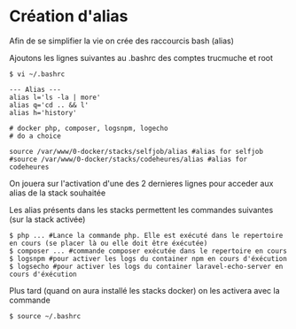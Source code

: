 # Création d'alias

Afin de se simplifier la vie on crée des raccourcis bash (alias)

Ajoutons les lignes suivantes au .bashrc des comptes trucmuche et root

```
$ vi ~/.bashrc
``` 

```vim
--- Alias ---
alias l='ls -la | more'
alias q='cd .. && l'
alias h='history'

# docker php, composer, logsnpm, logecho
# do a choice

source /var/www/0-docker/stacks/selfjob/alias #alias for selfjob
#source /var/www/0-docker/stacks/codeheures/alias #alias for codeheures
```

On jouera sur l'activation d'une des 2 dernieres lignes pour acceder aux alias de la stack souhaitée

Les alias présents dans les stacks permettent les commandes suivantes (sur la stack activée)
```
$ php ... #Lance la commande php. Elle est exécuté dans le repertoire en cours (se placer là ou elle doit être éxécutée)
$ composer ... #commande composer exécutée dans le repertoire en cours
$ logsnpm #pour activer les logs du container npm en cours d'éxécution
$ logsecho #pour activer les logs du container laravel-echo-server en cours d'éxécution
```

Plus tard (quand on aura installé les stacks docker) on les activera avec la commande 

```
$ source ~/.bashrc
```
